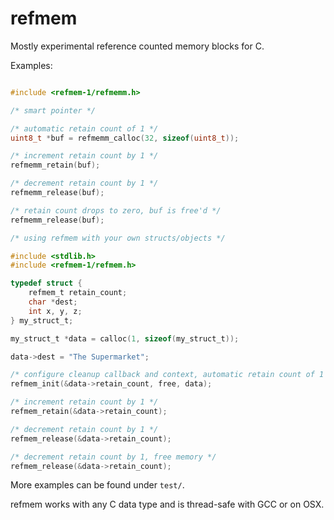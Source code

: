 refmem
======

Mostly experimental reference counted memory blocks for C.

Examples:

```c

#include <refmem-1/refmemm.h>

/* smart pointer */

/* automatic retain count of 1 */
uint8_t *buf = refmemm_calloc(32, sizeof(uint8_t));

/* increment retain count by 1 */
refmemm_retain(buf);

/* decrement retain count by 1 */
refmemm_release(buf);

/* retain count drops to zero, buf is free'd */
refmemm_release(buf);
```

```c
/* using refmem with your own structs/objects */

#include <stdlib.h>
#include <refmem-1/refmem.h>

typedef struct {
	refmem_t retain_count;
	char *dest;
	int x, y, z;
} my_struct_t;

my_struct_t *data = calloc(1, sizeof(my_struct_t));

data->dest = "The Supermarket";

/* configure cleanup callback and context, automatic retain count of 1 */
refmem_init(&data->retain_count, free, data);

/* increment retain count by 1 */
refmem_retain(&data->retain_count);

/* decrement retain count by 1 */
refmem_release(&data->retain_count);

/* decrement retain count by 1, free memory */
refmem_release(&data->retain_count);
```

More examples can be found under `test/`.

refmem works with any C data type and is thread-safe with GCC or on OSX. 
